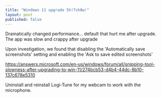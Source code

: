 ```yaml
---
title: "Windows 11 upgrade 5h!7sh0w!"
layout: post
published: false
---
```


Dramatically changed performance... default that hurt me after upgrade. The app was slow and crappy after upgrade

Upon investigation, we found that disabling the 'Automatically save screenshots' setting and enabling the 'Ask to save edited screenshots'

https://answers.microsoft.com/en-us/windows/forum/all/snipping-tool-slowness-after-upgrading-to-win-11/274bcb53-d4b4-44dc-8b10-137c678e5310

Uninstall and reinstall Logi-Tune for my webcam to work with the microphone.
